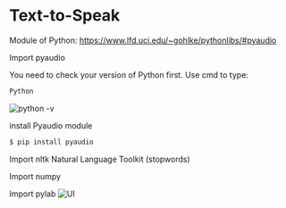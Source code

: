 # Text-to-Speak

Module of Python:
https://www.lfd.uci.edu/~gohlke/pythonlibs/#pyaudio

Import pyaudio

You need to check your version of Python first. Use cmd to type:
```sh
Python
```
![python -v](https://user-images.githubusercontent.com/90267793/145693138-6a5253f0-6ca7-4b0c-9ba6-52e3b057eacf.png)

install Pyaudio module

```sh
$ pip install pyaudio
```

Import nltk   Natural Language Toolkit   (stopwords)

Import numpy  

Import pylab
![UI](https://user-images.githubusercontent.com/90267793/145693114-e90dad60-9fc7-4abc-be17-f79d42179b16.png)
